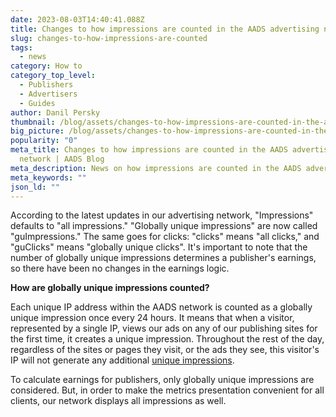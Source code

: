 ```yaml
---
date: 2023-08-03T14:40:41.088Z
title: Changes to how impressions are counted in the AADS advertising network
slug: changes-to-how-impressions-are-counted
tags:
  - news
category: How to
category_top_level:
  - Publishers
  - Advertisers
  - Guides
author: Danil Persky
thumbnail: /blog/assets/changes-to-how-impressions-are-counted-in-the-aads-advertising-network.png
big_picture: /blog/assets/changes-to-how-impressions-are-counted-in-the-aads-advertising-networkshort.png
popularity: "0"
meta_title: Changes to how impressions are counted in the AADS advertising
  network | AADS Blog
meta_description: News on how impressions are counted in the AADS advertising network.
meta_keywords: ""
json_ld: ""
---
```

According to the latest updates in our advertising network, "Impressions" defaults to "all impressions." "Globally unique impressions" are now called "guImpressions." The same goes for clicks: "clicks" means "all clicks," and "guClicks" means "globally unique clicks". It's important to note that the number of globally unique impressions determines a publisher's earnings, so there have been no changes in the earnings logic.

**How are globally unique impressions counted?**

Each unique IP address within the AADS network is counted as a globally unique impression once every 24 hours. It means that when a visitor, represented by a single IP, views our ads on any of our publishing sites for the first time, it creates a unique impression. Throughout the rest of the day, regardless of the sites or pages they visit, or the ads they see, this visitor's IP will not generate any additional [unique impressions](https://aads.com/blog/counting-unique-impressions/).

To calculate earnings for publishers, only globally unique impressions are considered. But, in order to make the metrics presentation convenient for all clients, our network displays all impressions as well.
